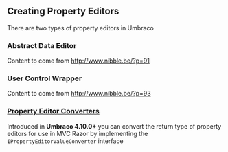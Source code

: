 ## Creating Property Editors

There are two types of property editors in Umbraco

### Abstract Data Editor

Content to come from 
http://www.nibble.be/?p=91

### User Control Wrapper

Content to come from 
http://www.nibble.be/?p=93

### [Property Editor Converters](PropertyEditorValueConverters.md)

Introduced in **Umbraco 4.10.0+** you can convert the return type of property editors for use in MVC Razor by implementing the `IPropertyEditorValueConverter` interface 